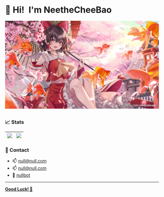 # 👋 Hi!&ensp;I'm NeetheCheeBao

<a href="https://github.com/NeetheCheeBao"><img alt="image" src="/PATH/IMG/pixiv107729136.jpg" /></a>

##

### 📈 Stats

| <a href="https://github.com/NeetheCheeBao"><img src="https://github-readme-stats.vercel.app/api/top-langs/?username=NeetheCheeBao&layout=donut&bg_color=40,f04d4d,ff4af3,608bf7&title_color=fff&text_color=fff" /></a> | <a href="https://github.com/NeetheCheeBao"><img src="https://github-readme-stats.vercel.app/api?username=NeetheCheeBao&show_icons=true&theme=ambient_gradient&rank_icon=github" /></a> |
|---|---|

### 📧 Contact
- 📫 [null@null.com](mailto:#)
- 📫 [null@null.com](mailto:#)
- 🤖 [nullbot](src=#)

----
<a href="https://github.com/NeetheCheeBao?tab=repositories">**Good Luck! 🍺**</a>
